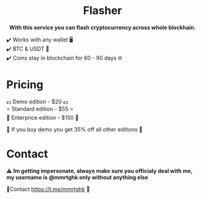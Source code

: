 

<h1 align="center">Flasher</h1>



<p align="center">
  <b>With this service you can flash cryptocurrency across whole blockhain.</b>
</p>

✔️ Works with any wallet 🖥 <br>
✔️ BTC & USDT 💸 <br>
✔️ Coins stay in blockchain for 60 - 90 days 🌐

# Pricing

💵 Demo edition - $20 💵<br>
⭐️ Standard edition - $55 ⭐️<br>
💎 Enterprice edition - $150 💎

🌟 If you buy demo you get 35% off all other editions 🌟

# Contact

⚠️ **Im getting impersonate, always make sure you officialy deal with me, my username is @mmrtghk only without anything else** 

💬Contact https://t.me/mmrtghk 🔗
